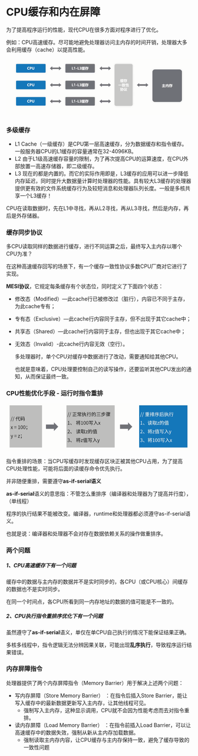 # CPU缓存和内在屏障

为了提高程序运行的性能，现代CPU在很多方面对程序进行了优化。

例如：CPU高速缓存。尽可能地避免处理器访问主内存的时间开销，处理器大多会利用缓存（cache）以提高性能。

![image-20220502140755565](https://raw.githubusercontent.com/huxiaoning/img/master/20220502140802.png)



### 多级缓存

- L1 Cache（一级缓存）是CPU第一层高速缓存，分为数据缓存和指令缓存。一般服务器CPU的L1缓存的容量通常在32-4096KB。
- L2 由于L1级高速缓存容量的限制，为了再次提高CPU的运算速度，在CPU外部放置一高速存储器，即二级缓存。
- L3 现在的都是内置的。而它的实际作用即是，L3缓存的应用可以进一步降低内存延迟，同时提升大数据量计算时处理器的性能。具有较大L3缓存的处理器提供更有效的文件系统缓存行为及较短消息和处理器队列长度。一般是多核共享一个L3缓存！



CPU在读取数据时，先在L1中寻找，再从L2寻找，再从L3寻找，然后是内存，再后是外存储器。



### 缓存同步协议

多CPU读取同样的数据进行缓存，进行不同运算之后，最终写入主内存以哪个CPU为准？

在这种高速缓存回写的场景下，有一个缓存一致性协议多数CPU厂商对它进行了实现。

**MESI协议**，它规定每条缓存有个状态位，同时定义了下面四个状态：

- 修改态（Modified）—此cache行已被修改过（脏行），内容已不同于主存，为此cache专有；

- 专有态（Exclusive）—此cache行内容同于主存，但不出现于其它cache中；

- 共享态（Shared）—此cache行内容同于主存，但也出现于其它cache中；

- 无效态（Invalid）-此cache行内容无效（空行）。



  多处理器时，单个CPU对缓存中数据进行了改动，需要通知给其他CPU。

  也就是意味着，CPU处理要控制自己的读写操作，还要监听其他CPU发出的通知，从而保证最终一致。



### CPU性能优化手段 - 运行时指令重排

![image-20220502141810028](https://raw.githubusercontent.com/huxiaoning/img/master/20220502141810.png)

指令重排的场景：当CPU写缓存时发现缓存区块正被其他CPU占用，为了提高CPU处理性能，可能将后面的读缓存命令优先执行。

并非随便重排，需要遵守**as-if-serial语义**

**as-if-serial**语义的意思指：不管怎么重排序（编译器和处理器为了提高并行度），（单线程）

程序的执行结果不能被改变。编译器，runtime和处理器都必须遵守as-if-serial语义。

也就是说：编译器和处理器不会对存在数据依赖关系的操作做重排序。



### 两个问题

##### 1、CPU高速缓存下有一个问题

缓存中的数据与主内存的数据并不是实时同步的，各CPU（或CPU核心）间缓存的数据也不是实时同步。

在同一个时间点，各CPU所看到同一内存地址的数据的值可能是不一致的。

##### 2、CPU执行指令重排序优化下有一个问题

虽然遵守了**as-if-serial**语义，单仅在单CPU自己执行的情况下能保证结果正确。

多核多线程中，指令逻辑无法分辨因果关联，可能出现**乱序执行**，导致程序运行结果错误。



### 内存屏障指令

处理器提供了两个内存屏障指令（Memory Barrier）用于解决上述两个问题：

- 写内存屏障（Store Memory Barrier） ：在指令后插入Store Barrier，能让写入缓存中的最新数据更新写入主内存，让其他线程可见。
  - 强制写入主内存，这种显示调用，CPU就不会因为性能考虑而去对指令重排。
- 读内存屏障（Load Memory Barrier） ：在指令前插入Load Barrier，可以让高速缓存中的数据失效，强制从新从主内存加载数据。
  - 强制读取主内存内容，让CPU缓存与主内存保持一致，避免了缓存导致的一致性问题




